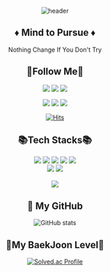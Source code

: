 <div align="center">
  
  ![header](https://capsule-render.vercel.app/api?type=Waving&height=200&fontSize=50&text=DeveloperSeoungHyun)
  
  ## ♦️ Mind to Pursue ♦️
  Nothing Change If You Don't Try
  
  ## 🌈Follow Me🌈
  <a href="https://hyun-profile.netlify.app/" target="_blank"><img src="https://img.shields.io/badge/MyHomepage-E6899A?style=flat-square&logo=Homepage&logoColor=black"/></a>
  <a href="mailto:dltmdgus1412@gmail.com" target="_blank"><img src="https://img.shields.io/badge/Gmail-d14836?style=flat-square&logo=Gmail&logoColor=white&link=dltmdgus1412@gmail.com"/></a>
  <a target="_blank"><img src="https://img.shields.io/badge/+82 010--2316--8774-000000?style=flat-square&logo=Mail&logoColor=white"/></a>
  
  <a href="https://velog.io/@jamkris" target="_blank"><img src="https://img.shields.io/badge/Tech%20Blog-11B48A?style=flat-square&logo=Vimeo&logoColor=white&link=https://velog.io/@hyeinisfree"/></a>
  <a href="https://replit.com/@jamkris00" target="_blank"><img src="https://img.shields.io/badge/Replit-F1650B?style=flat-square&logo=Replit&logoColor=white"/></a>
  <a href="https://www.instagram.com/hyun_2u/" target="_blank"><img src="https://img.shields.io/badge/Instagram-F70074?style=flat-square&logo=Instagram&logoColor=white"/></a>
  
  [![Hits](https://hits.seeyoufarm.com/api/count/incr/badge.svg?url=https%3A%2F%2Fgithub.com%2FJamkris&count_bg=%23D27776&title_bg=%23AE3A39&icon=&icon_color=%23E7E7E7&title=hits&edge_flat=false)](https://hits.seeyoufarm.com)
  <br>
  
  ## 📚Tech Stacks📚
  <img src="https://img.shields.io/badge/Python-F7D955?style=flat&logo=Python&logoColor=white" />
  <img src="https://img.shields.io/badge/C-00427E?style=flat&logo=C&logoColor=white" />
  <img src="https://img.shields.io/badge/HTML-E96329?style=flat&logo=HTML&logoColor=white" />
  <img src="https://img.shields.io/badge/CSS-146EB0?style=flat&logo=css&logoColor=white" />
  <img src="https://img.shields.io/badge/Javascript-EFD81D?style=flat&logo=Javascript&logoColor=white" />
  <br>
  <img src="https://img.shields.io/badge/Illustrator-310000?style=flat&logo=Adobe Illustrator&logoColor=AC6600" />
  <img src="https://img.shields.io/badge/Java-4E7C99?style=flat&logo=Java&logoColor=white" />
  <br>
  <br>
  
  <img src="https://github-readme-stats.vercel.app/api/top-langs/?username=Jamkris&layout=compact">
  
  <br>
  
  ## 👣 My GitHub
  ![GitHub stats](https://github-readme-stats.vercel.app/api?username=Jamkris&show_icons=true&theme=radical)
  <br/>

  ## 📓My BaekJoon Level📓
  [![Solved.ac Profile](http://mazassumnida.wtf/api/v2/generate_badge?boj=lchyun1412)](https://solved.ac/lchyun1412/)
</div>
